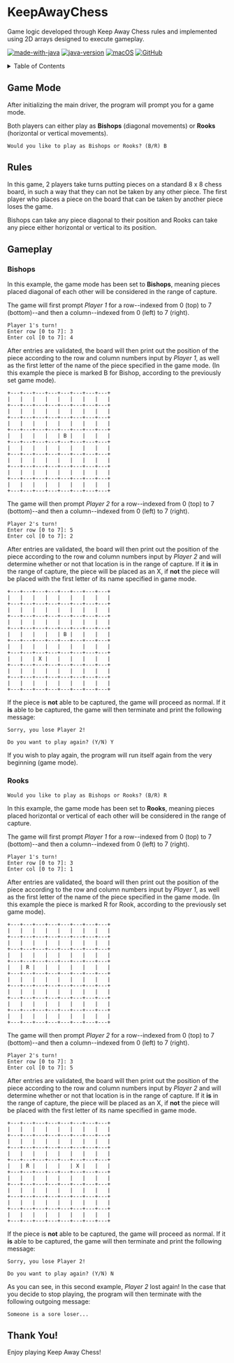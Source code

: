 # KeepAwayChess
Game logic developed through Keep Away Chess rules and implemented using 2D arrays designed to execute gameplay.

[![made-with-java](https://img.shields.io/badge/Made%20with-Java-1f425f.svg)](https://www.python.org/) [![java-version](https://img.shields.io/badge/Java%20SE-14-blue.svg)](https://shields.io/) [![macOS](https://svgshare.com/i/ZjP.svg)](https://svgshare.com/i/ZjP.svg) [![GitHub](https://badgen.net/badge/icon/github?icon=github&label)](https://github.com/sammurraytuesta)

<!-- TABLE OF CONTENTS -->
<details>
  <summary>Table of Contents</summary>
  <ol>
    <li><a href="#Game-Mode">Game Mode</a></li>
    <li><a href="#Rules">Rules</a></li>
    <li>
      <a href="#Gameplay">Gameplay</a>
      <ul>
        <li><a href="#Bishops">Bishops</a></li>
        <li><a href="#Rooks">Rooks</a></li>
      </ul>
    </li>
    <li><a href="#Thank-You">Thank You!</a></li>
  </ol>
</details>

## Game Mode
After initializing the main driver, the program will prompt you for a game mode.

Both players can either play as **Bishops** (diagonal movements) or **Rooks** (horizontal or vertical movements).
```
Would you like to play as Bishops or Rooks? (B/R) B
```

## Rules

In this game, 2 players take turns putting pieces on a standard 8 x 8 chess board, in such a way that they can not be taken by any other piece. The first player who places a piece on the board that can be taken by another piece loses the game.

Bishops can take any piece diagonal to their position and Rooks can take any piece either horizontal or vertical to its position.

## Gameplay
### Bishops

In this example, the game mode has been set to **Bishops**, meaning pieces placed diagonal of each other will be considered in the range of capture.

The game will first prompt *Player 1* for a row--indexed from 0 (top) to 7 (bottom)--and then a column--indexed from 0 (left) to 7 (right).
```
Player 1's turn!
Enter row [0 to 7]: 3
Enter col [0 to 7]: 4
```
After entries are validated, the board will then print out the position of the piece according to the row and column numbers input by *Player 1*, as well as the first letter of the name of the piece specified in the game mode. (In this example the piece is marked B for Bishop, according to the previously set game mode).
```
+---+---+---+---+---+---+---+---+
|   |   |   |   |   |   |   |   |
+---+---+---+---+---+---+---+---+
|   |   |   |   |   |   |   |   |
+---+---+---+---+---+---+---+---+
|   |   |   |   |   |   |   |   |
+---+---+---+---+---+---+---+---+
|   |   |   |   | B |   |   |   |
+---+---+---+---+---+---+---+---+
|   |   |   |   |   |   |   |   |
+---+---+---+---+---+---+---+---+
|   |   |   |   |   |   |   |   |
+---+---+---+---+---+---+---+---+
|   |   |   |   |   |   |   |   |
+---+---+---+---+---+---+---+---+
|   |   |   |   |   |   |   |   |
+---+---+---+---+---+---+---+---+
```
The game will then prompt *Player 2* for a row--indexed from 0 (top) to 7 (bottom)--and then a column--indexed from 0 (left) to 7 (right).
```
Player 2's turn!
Enter row [0 to 7]: 5
Enter col [0 to 7]: 2
```
After entries are validated, the board will then print out the position of the piece according to the row and column numbers input by *Player 2* and will determine whether or not that location is in the range of capture. If it **is** in the range of capture, the piece will be placed as an X, if **not** the piece will be placed with the first letter of its name specified in game mode.
```
+---+---+---+---+---+---+---+---+
|   |   |   |   |   |   |   |   |
+---+---+---+---+---+---+---+---+
|   |   |   |   |   |   |   |   |
+---+---+---+---+---+---+---+---+
|   |   |   |   |   |   |   |   |
+---+---+---+---+---+---+---+---+
|   |   |   |   | B |   |   |   |
+---+---+---+---+---+---+---+---+
|   |   |   |   |   |   |   |   |
+---+---+---+---+---+---+---+---+
|   |   | X |   |   |   |   |   |
+---+---+---+---+---+---+---+---+
|   |   |   |   |   |   |   |   |
+---+---+---+---+---+---+---+---+
|   |   |   |   |   |   |   |   |
+---+---+---+---+---+---+---+---+
```
If the piece is **not** able to be captured, the game will proceed as normal. If it **is** able to be captured, the game will then terminate and print the following message: 
```
Sorry, you lose Player 2!

Do you want to play again? (Y/N) Y
```
If you wish to play again, the program will run itself again from the very beginning (game mode).

### Rooks 

```
Would you like to play as Bishops or Rooks? (B/R) R
```
In this example, the game mode has been set to **Rooks**, meaning pieces placed horizontal or vertical of each other will be considered in the range of capture.

The game will first prompt *Player 1* for a row--indexed from 0 (top) to 7 (bottom)--and then a column--indexed from 0 (left) to 7 (right).
```
Player 1's turn!
Enter row [0 to 7]: 3
Enter col [0 to 7]: 1
```
After entries are validated, the board will then print out the position of the piece according to the row and column numbers input by *Player 1*, as well as the first letter of the name of the piece specified in the game mode. (In this example the piece is marked R for Rook, according to the previously set game mode).
```
+---+---+---+---+---+---+---+---+
|   |   |   |   |   |   |   |   |
+---+---+---+---+---+---+---+---+
|   |   |   |   |   |   |   |   |
+---+---+---+---+---+---+---+---+
|   |   |   |   |   |   |   |   |
+---+---+---+---+---+---+---+---+
|   | R |   |   |   |   |   |   |
+---+---+---+---+---+---+---+---+
|   |   |   |   |   |   |   |   |
+---+---+---+---+---+---+---+---+
|   |   |   |   |   |   |   |   |
+---+---+---+---+---+---+---+---+
|   |   |   |   |   |   |   |   |
+---+---+---+---+---+---+---+---+
|   |   |   |   |   |   |   |   |
+---+---+---+---+---+---+---+---+
```
The game will then prompt *Player 2* for a row--indexed from 0 (top) to 7 (bottom)--and then a column--indexed from 0 (left) to 7 (right).
```
Player 2's turn!
Enter row [0 to 7]: 3
Enter col [0 to 7]: 5
```
After entries are validated, the board will then print out the position of the piece according to the row and column numbers input by *Player 2* and will determine whether or not that location is in the range of capture. If it **is** in the range of capture, the piece will be placed as an X, if **not** the piece will be placed with the first letter of its name specified in game mode.
```
+---+---+---+---+---+---+---+---+
|   |   |   |   |   |   |   |   |
+---+---+---+---+---+---+---+---+
|   |   |   |   |   |   |   |   |
+---+---+---+---+---+---+---+---+
|   |   |   |   |   |   |   |   |
+---+---+---+---+---+---+---+---+
|   | R |   |   |   | X |   |   |
+---+---+---+---+---+---+---+---+
|   |   |   |   |   |   |   |   |
+---+---+---+---+---+---+---+---+
|   |   |   |   |   |   |   |   |
+---+---+---+---+---+---+---+---+
|   |   |   |   |   |   |   |   |
+---+---+---+---+---+---+---+---+
|   |   |   |   |   |   |   |   |
+---+---+---+---+---+---+---+---+
```
If the piece is **not** able to be captured, the game will proceed as normal. If it **is** able to be captured, the game will then terminate and print the following message: 
```
Sorry, you lose Player 2!

Do you want to play again? (Y/N) N
```
As you can see, in this second example, *Player 2* lost again!
In the case that you decide to stop playing, the program will then terminate with the following outgoing message:
```
Someone is a sore loser...
```
## Thank You!
Enjoy playing Keep Away Chess!
